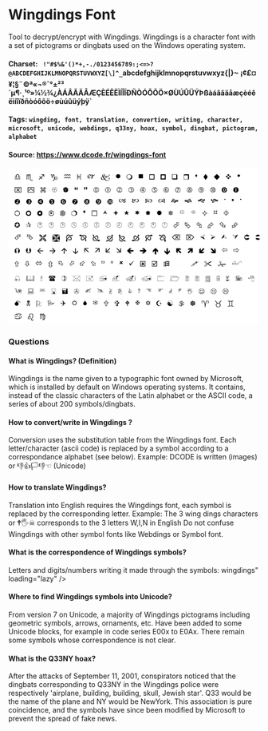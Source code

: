 # Wingdings Font
Tool to decrypt/encrypt with Wingdings. Wingdings is a character font with a set of pictograms or dingbats used on the Windows operating system.

#### Charset: ` !"#$%&'()*+,-./0123456789:;<=>?@ABCDEFGHIJKLMNOPQRSTUVWXYZ[\]^_`abcdefghijklmnopqrstuvwxyz{|}~ ¡¢£¤¥¦§¨©ª«¬­®¯°±²³´µ¶·¸¹º»¼½¾¿ÀÁÂÃÄÅÆÇÈÉÊËÌÍÎÏÐÑÒÓÔÕÖ×ØÙÚÛÜÝÞßàáâãäåæçèéêëìíîïðñòóôõö÷øùúûüýþÿ`

#### Tags: `wingding, font, translation, convertion, writing, character, microsoft, unicode, webdings, q33ny, hoax, symbol, dingbat, pictogram, alphabet`

#### Source: https://www.dcode.fr/wingdings-font

![combined](./combined.png)

### Questions

#### What is Wingdings? (Definition)
Wingdings is the name given to a typographic font owned by Microsoft, which is installed by default on Windows operating systems. It contains, instead of the classic characters of the Latin alphabet or the ASCII code, a series of about 200 symbols/dingbats.

#### How to convert/write in Wingdings ?
Conversion uses the substitution table from the Wingdings font. Each letter/character (ascii code) is replaced by a symbol according to a correspondance alphabet (see below). Example: DCODE is written  (images) or 👎👍🏳👎☜ (Unicode)

#### How to translate Wingdings?
Translation into English requires the Wingdings font, each symbol is replaced by the corresponding letter. Example: The 3 wing dings characters  or 🕈🖐☠ corresponds to the 3 letters W,I,N in English Do not confuse Wingdings with other symbol fonts like Webdings or Symbol font.

#### What is the correspondence of Wingdings symbols?
Letters and digits/numbers writing it made through the symbols: wingdings" loading="lazy" />

#### Where to find Wingdings symbols into Unicode?
From version 7 on Unicode, a majority of Wingdings pictograms including geometric symbols, arrows, ornaments, etc. Have been added to some Unicode blocks, for example in code series E00x to E0Ax. There remain some symbols whose correspondence is not clear.

#### What is the Q33NY hoax?
After the attacks of September 11, 2001, conspirators noticed that the dingbats corresponding to Q33NY in the Wingdings police were respectively 'airplane, building, building, skull, Jewish star'. Q33 would be the name of the plane and NY would be NewYork. This association is pure coincidence, and the symbols have since been modified by Microsoft to prevent the spread of fake news.

